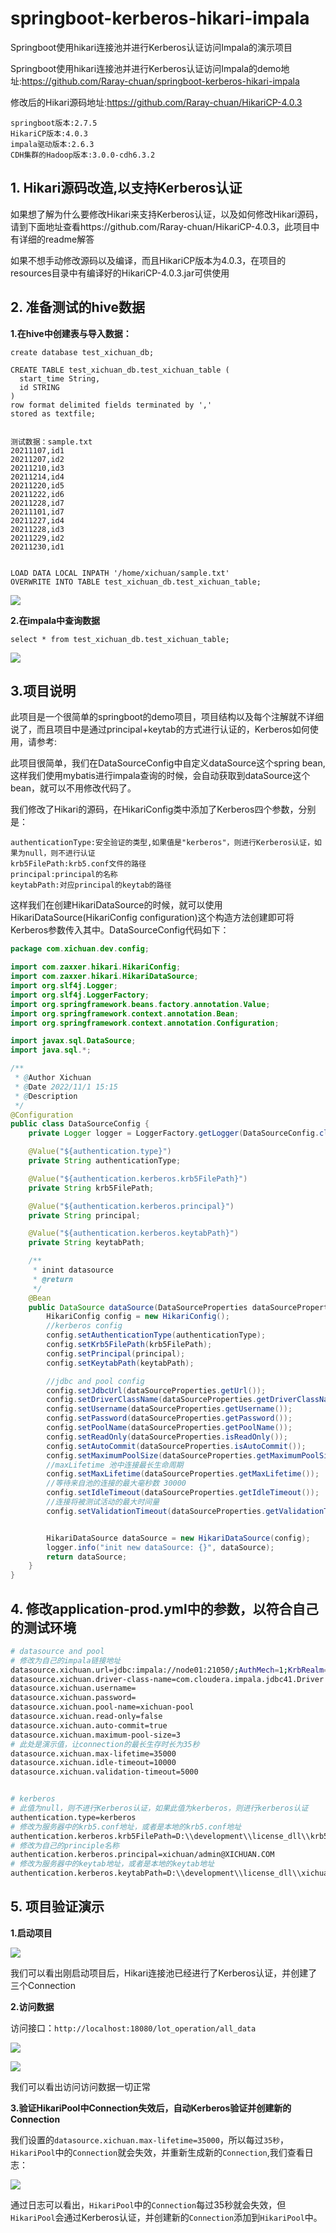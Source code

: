 # springboot-kerberos-hikari-impala
Springboot使用hikari连接池并进行Kerberos认证访问Impala的演示项目



Springboot使用hikari连接池并进行Kerberos认证访问Impala的demo地址:https://github.com/Raray-chuan/springboot-kerberos-hikari-impala

修改后的Hikari源码地址:https://github.com/Raray-chuan/HikariCP-4.0.3



```
springboot版本:2.7.5
HikariCP版本:4.0.3
impala驱动版本:2.6.3
CDH集群的Hadoop版本:3.0.0-cdh6.3.2
```



## 1. Hikari源码改造,以支持Kerberos认证

如果想了解为什么要修改Hikari来支持Kerberos认证，以及如何修改Hikari源码，请到下面地址查看https://github.com/Raray-chuan/HikariCP-4.0.3，此项目中有详细的readme解答

如果不想手动修改源码以及编译，而且HikariCP版本为4.0.3，在项目的resources目录中有编译好的HikariCP-4.0.3.jar可供使用





## 2. 准备测试的hive数据



**1.在hive中创建表与导入数据：**

```shell
create database test_xichuan_db;

CREATE TABLE test_xichuan_db.test_xichuan_table (
  start_time String,
  id STRING
)
row format delimited fields terminated by ','
stored as textfile;


测试数据：sample.txt
20211107,id1
20211207,id2
20211210,id3
20211214,id4
20211220,id5
20211222,id6
20211228,id7
20211101,id7
20211227,id4
20211228,id3
20211229,id2
20211230,id1


LOAD DATA LOCAL INPATH '/home/xichuan/sample.txt'
OVERWRITE INTO TABLE test_xichuan_db.test_xichuan_table;

```



![](https://raw.githubusercontent.com/Raray-chuan/xichuan_blog_pic/main/img/202211041519082.png)



**2.在impala中查询数据**

```shell
select * from test_xichuan_db.test_xichuan_table;
```

![](https://raw.githubusercontent.com/Raray-chuan/xichuan_blog_pic/main/img/202211041526242.png)



## 3.项目说明

此项目是一个很简单的springboot的demo项目，项目结构以及每个注解就不详细说了，而且项目中是通过principal+keytab的方式进行认证的，Kerberos如何使用，请参考:



此项目很简单，我们在DataSourceConfig中自定义dataSource这个spring bean,这样我们使用mybatis进行impala查询的时候，会自动获取到dataSource这个bean，就可以不用修改代码了。



我们修改了Hikari的源码，在HikariConfig类中添加了Kerberos四个参数，分别是：

```
authenticationType:安全验证的类型,如果值是"kerberos"，则进行Kerberos认证，如果为null，则不进行认证
krb5FilePath:krb5.conf文件的路径
principal:principal的名称
keytabPath:对应principal的keytab的路径
```

这样我们在创建HikariDataSource的时候，就可以使用HikariDataSource(HikariConfig configuration)这个构造方法创建即可将Kerberos参数传入其中。DataSourceConfig代码如下：

```java
package com.xichuan.dev.config;

import com.zaxxer.hikari.HikariConfig;
import com.zaxxer.hikari.HikariDataSource;
import org.slf4j.Logger;
import org.slf4j.LoggerFactory;
import org.springframework.beans.factory.annotation.Value;
import org.springframework.context.annotation.Bean;
import org.springframework.context.annotation.Configuration;

import javax.sql.DataSource;
import java.sql.*;

/**
 * @Author Xichuan
 * @Date 2022/11/1 15:15
 * @Description
 */
@Configuration
public class DataSourceConfig {
    private Logger logger = LoggerFactory.getLogger(DataSourceConfig.class);

    @Value("${authentication.type}")
    private String authenticationType;

    @Value("${authentication.kerberos.krb5FilePath}")
    private String krb5FilePath;

    @Value("${authentication.kerberos.principal}")
    private String principal;

    @Value("${authentication.kerberos.keytabPath}")
    private String keytabPath;

    /**
     * inint datasource
     * @return
     */
    @Bean
    public DataSource dataSource(DataSourceProperties dataSourceProperties) throws SQLException {
        HikariConfig config = new HikariConfig();
        //kerberos config
        config.setAuthenticationType(authenticationType);
        config.setKrb5FilePath(krb5FilePath);
        config.setPrincipal(principal);
        config.setKeytabPath(keytabPath);

        //jdbc and pool config
        config.setJdbcUrl(dataSourceProperties.getUrl());
        config.setDriverClassName(dataSourceProperties.getDriverClassName());
        config.setUsername(dataSourceProperties.getUsername());
        config.setPassword(dataSourceProperties.getPassword());
        config.setPoolName(dataSourceProperties.getPoolName());
        config.setReadOnly(dataSourceProperties.isReadOnly());
        config.setAutoCommit(dataSourceProperties.isAutoCommit());
        config.setMaximumPoolSize(dataSourceProperties.getMaximumPoolSize());
        //maxLifetime 池中连接最长生命周期
        config.setMaxLifetime(dataSourceProperties.getMaxLifetime());
        //等待来自池的连接的最大毫秒数 30000
        config.setIdleTimeout(dataSourceProperties.getIdleTimeout());
        //连接将被测试活动的最大时间量
        config.setValidationTimeout(dataSourceProperties.getValidationTimeout());


        HikariDataSource dataSource = new HikariDataSource(config);
        logger.info("init new dataSource: {}", dataSource);
        return dataSource;
    }
}
```









## 4. 修改application-prod.yml中的参数，以符合自己的测试环境

```sh
# datasource and pool
# 修改为自己的impala链接地址
datasource.xichuan.url=jdbc:impala://node01:21050/;AuthMech=1;KrbRealm=XICHUAN.COM;KrbHostFQDN=node01;KrbServiceName=impala
datasource.xichuan.driver-class-name=com.cloudera.impala.jdbc41.Driver
datasource.xichuan.username=
datasource.xichuan.password=
datasource.xichuan.pool-name=xichuan-pool
datasource.xichuan.read-only=false
datasource.xichuan.auto-commit=true
datasource.xichuan.maximum-pool-size=3
# 此处是演示值，让connection的最长生存时长为35秒
datasource.xichuan.max-lifetime=35000
datasource.xichuan.idle-timeout=10000
datasource.xichuan.validation-timeout=5000


# kerberos
# 此值为null，则不进行Kerberos认证，如果此值为kerberos，则进行kerberos认证
authentication.type=kerberos
# 修改为服务器中的krb5.conf地址，或者是本地的krb5.conf地址
authentication.kerberos.krb5FilePath=D:\\development\\license_dll\\krb5.conf
# 修改为自己的principle名称
authentication.kerberos.principal=xichuan/admin@XICHUAN.COM
# 修改为服务器中的keytab地址，或者是本地的keytab地址
authentication.kerberos.keytabPath=D:\\development\\license_dll\\xichuan.keytab
```





## 5. 项目验证演示

**1.启动项目**

![](https://raw.githubusercontent.com/Raray-chuan/xichuan_blog_pic/main/img/202211041537566.png)

我们可以看出刚启动项目后，Hikari连接池已经进行了Kerberos认证，并创建了三个Connection



**2.访问数据**

访问接口：`http://localhost:18080/lot_operation/all_data`

![](https://raw.githubusercontent.com/Raray-chuan/xichuan_blog_pic/main/img/202211041542280.png)

![](https://raw.githubusercontent.com/Raray-chuan/xichuan_blog_pic/main/img/202211041543639.png)

我们可以看出访问访问数据一切正常



**3.验证HikariPool中Connection失效后，自动Kerberos验证并创建新的Connection**

我们设置的`datasource.xichuan.max-lifetime=35000`，所以每过`35秒`，`HikariPool`中的`Connection`就会失效，并重新生成新的`Connection`,我们查看日志：

![](https://raw.githubusercontent.com/Raray-chuan/xichuan_blog_pic/main/img/202211041559195.png)

通过日志可以看出，`HikariPool`中的`Connection`每过35秒就会失效，但`HikariPool`会通过Kerberos认证，并创建新的`Connection`添加到`HikariPool`中。

